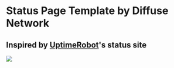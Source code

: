 # Status Page Template by Diffuse Network
## Inspired by [UptimeRobot](https://uptimerobot.com/statuspage)'s status site

![](https://imgur.com/WSpgN7q.png)
